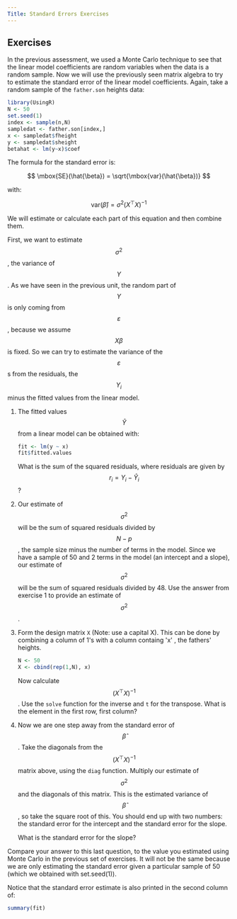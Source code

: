 ```yaml
---
Title: Standard Errors Exercises
---
```




## Exercises

In the previous assessment, we used a Monte Carlo technique to see that the linear model coefficients are random variables when the data is a random sample. Now we will use the previously seen matrix algebra to try to estimate the standard error of the linear model coefficients. Again, take a random sample of the `father.son` heights data:


```r
library(UsingR)
N <- 50
set.seed(1)
index <- sample(n,N)
sampledat <- father.son[index,]
x <- sampledat$fheight
y <- sampledat$sheight
betahat <- lm(y~x)$coef
```

The formula for the standard error is:

$$
\mbox{SE}(\hat{\beta}) = \sqrt{\mbox{var}(\hat{\beta})}
$$

with:

$$
\mbox{var}(\hat{\beta}) = \sigma^2 (X^\top X)^{-1}
$$

We will estimate or calculate each part of this equation and then combine them.

First, we want to estimate $$\sigma^2$$, the variance of $$Y$$. As we have seen in the previous unit, the random part of $$Y$$ is only coming from $$\varepsilon$$, because we assume $$X\beta$$ is fixed. So we can try to estimate the variance of the $$\varepsilon$$ s from the residuals, the $$Y_i$$ minus the fitted values from the linear model.


1. The fitted values $$\hat{Y}$$ from a linear model can be obtained with:

    
    ```r
    fit <- lm(y ~ x)
    fit$fitted.values
    ```
    
    What is the sum of the squared residuals, where residuals are given by $$r_i = Y_i - \hat{Y}_i$$ ?



2. Our estimate of $$\sigma^2$$ will be the sum of squared residuals divided by $$N - p$$, the sample size minus the number of terms in the model. Since we have a sample of 50 and 2 terms in the model (an intercept and a slope), our estimate of $$\sigma^2$$ will be the sum of squared residuals divided by 48. Use the answer from exercise 1 to provide an estimate of $$\sigma^2$$.


  
3. Form the design matrix `X` (Note: use a capital X). This can be done by combining a column of 1's with a 
column containg 'x' , the fathers' heights.

    
    ```r
    N <- 50
    X <- cbind(rep(1,N), x)
    ```

    Now calculate $$(X^\top X)^{-1}$$. Use the `solve` function for the inverse and `t` for the transpose. What is the element in the first row, first column?


4. Now we are one step away from the standard error of $$\hat{\beta}$$. Take the diagonals from the $$(X^\top X)^{-1}$$ matrix above, using the `diag` function. Multiply our estimate of $$\sigma^2$$ and the diagonals of this matrix. This is the estimated variance of $$\hat{\beta}$$, so take the square root of this. You should end up with two numbers: the standard error for the intercept and the standard error for the slope.

    What is the standard error for the slope?



Compare your answer to this last question, to the value you estimated using Monte Carlo in the previous set of exercises. It will not be the same because we are only estimating the standard error given a particular sample of 50 (which we obtained with set.seed(1)).

Notice that the standard error estimate is also printed in the second column of:


```r
summary(fit)
```
